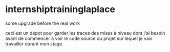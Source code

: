 # internshiptraininglaplace
some upgrade before the real work

ceci est un dépot pour garder les traces des mises à niveau dont j'ai besoin avant de commencer à voir le code source du projet sur lequel je vais travailler durant mon stage.
